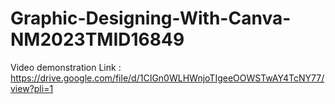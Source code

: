 # Graphic-Designing-With-Canva-NM2023TMID16849

Video demonstration Link : https://drive.google.com/file/d/1CIGn0WLHWnjoTIgeeOOWSTwAY4TcNY77/view?pli=1
